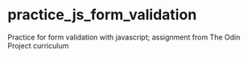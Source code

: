 # practice_js_form_validation
Practice for form validation with javascript; assignment from The Odin Project curriculum
